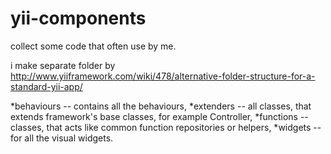 yii-components
==============
collect some code that often use by me.

i make separate folder  by 
http://www.yiiframework.com/wiki/478/alternative-folder-structure-for-a-standard-yii-app/

  *behaviours -- contains all the behaviours,
  *extenders -- all classes, that extends framework's base classes, for example Controller,
  *functions -- classes, that acts like common function repositories or helpers,
  *widgets -- for all the visual widgets.
  
